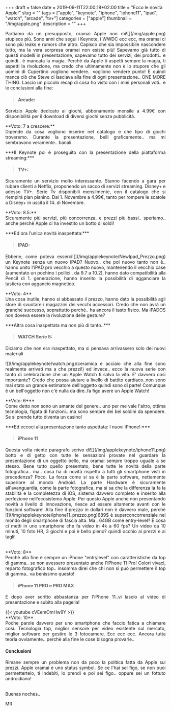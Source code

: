 +++
draft = false
date = 2019-09-11T22:00:18+02:00
title = "Ecco le novità Apple!"
slug = ""
tags = ["apple", "keynote", "iphone", "iphone11", "ipad", "watch", "arcade", "tv+"]
categories = ["apple"]
thumbnail = "/img/apple.png"
description = ""
+++
<DIV align="justify">
<DIV  style="float:right;">![](/img/apple.png)</DIV>
<p>Partiamo da un presupposto, oramai Apple non mi stupisce più. Sono anni che segui i Keynote, i WWDC ecc ecc, ma oramai ci sono più leaks e rumors che altro. Capisco che sia impossibile nascondere tutto, ma la vera sorpresa oramai non esiste più! Sapevamo già tutto di questi modelli in presentazione, sapevamo tutto dei servizi, dei prodotti.. e quindi.. è mancata la magia. Perchè da Apple ti aspetti sempre la magia, ti aspetti la rivoluzione, ma credo che ultimamente non è lo stupore che gli uomini di Cupertino vogliono vendere.. vogliono vendere punto! E quindi manca ciò che Steve ci lasciava alla fine di ogni presentazione.. ONE MORE THING.
Lascio un piccolo recap di cosa ho visto con i miei personali voti.. e le conclusioni alla fine:</p>

> #### **Arcade:**
<p>Servizio Apple dedicato ai giochi, abbonamento mensile a 4.99€ con disponibilità per il download di diversi giochi senza pubblicità.</p>
**Voto: 7 a crescere:** <br>
Dipende da cosa vogliono inserire nel catalogo e che tipo di giochi troveremo. Durante la presentazione, belli graficamente.. ma mi sembravano veramente.. banali.

<br>
<p>***Il Keynote poi è proseguito con la presentazione della piattaforma streaming:***</p>

> #### **TV+:**
<p>Sicuramente un servizio molto interessante. Stanno facendo a gara per rubare clienti a Netflix, proponendo un sacco di servizi streaming. Disney+ e adesso TV+. Serie Tv disponibili mensilmente, con il catalogo che si riempirà pian pianino. Dal 1. Novembre a 4.99€, tanto per rompere le scatole a Disney+ in uscita il 14. di Novembre.</p>
**Voto: 8.5:** <br>
Sicuramente più servizi, più concorrenza, e prezzi più bassi.. speriamo.. anche perchè Apple ci ha investito un botto di soldi!

<br>
<p>***Ed ora l'unica novità inaspettata:***</p>

> #### **IPAD:**
<p> <DIV  style="float:right;">![](/img/applekeynote/NewIpad_Prezzo.png)</DIV>Ebbene, come poteva esserci un Keynote senza un nuovo iPAD? Nuovo.. che poi nuovo tanto non è.. hanno unito l'iPAD pro vecchio a questo nuovo, mantenendo il vecchio case (aumentato un pochino i pollici.. da 9.7 a 10.2), hanno dato compatibilità alla Pencil di 1. generazione, hanno inserito la possibilità di agganciare la tastiera con aggancio magnetico..</p>
**Voto: 4** <br>
Una cosa inutile, hanno si abbassato il prezzo, hanno dato la possibilità agli store di svuotare i magazzini dei vecchi accessori. Credo che non avrà un granchè successo, soprattutto perchè.. ha ancora il tasto fisico. Ma iPADOS non doveva essere la rivoluzione delle gesture?

<br>
<p>***Altra cosa inaspettata ma non più di tanto..***</p>

> #### **WATCH Serie 5:**
<p>Diciamo che non era inaspettato, ma si pensava arrivassero solo dei nuovi materiali <DIV  style="float:left;">![](/img/applekeynote/watch.png)</DIV>(ceramica e acciaio che alla fine sono realmente arrivati ma a che prezzi!) ed invece.. ecco la nuova serie con tanto di celebrazione che un Apple Watch ti salva la vita. E' davvero così importante? Credo che possa aiutare a livello di battito cardiaco..non sono mai stato un grande estimatore dell'oggetto quindi sono di parte! Comunque è un bell'oggetto non c'è nulla da dire..fa figo avere un Apple Watch!</p>
**Voto: 6+**<br>
Come detto non sono un amante del genere.. uno per me vale l'altro, ottima tecnologia, figata di funzioni.. ma sono sempre dei bei soldini da spendere. Se si prende tutto diventa un casino!

<br>
<p>***Ed eccoci alla presentazione tanto aspettata: I nuovi iPhone!:***</p>

> #### **iPhone 11**
<p><DIV  style="float:right;">![](/img/applekeynote/iphone11.png)</DIV>
Questa volta niente paragrafo scrivo di botto e di getto con tutte le sensazioni provate nel guardare la presentazione di un oggetto bello, ma oramai sempre troppo uguale a se stesso. Bene tutto quello presentato, bene tutte le novità della parte fotografica.. ma.. cosa ha di novità rispetto a tutti gli smartphone visti in precedenza? Poco. La forza come si sa è la parte software, nettamente superiore al mondo Android. La parte Hardware è sicuramente all'avanguardia, come la parte fotografica, ma si sa che la differenza la fa la stabilità e la completezza di iOS, sistema davvero completo e inserito alla perfezione nell'ecosistema Apple. Per questo Apple anche non presentando novità a livello di innovazione, riesce ad essere altamente avanti con le funzioni software! Alla fine il prezzo in dollari non è davvero male, perchè 689$ è superconcorrenziale <DIV  style="float:left;">![](/img/applekeynote/iphone11_prezzo.png)</DIV>nel mondo degli smartphone di fascia alta. Ma.. 64GB come entry-level? E cosa ci metti in uno smartphone che fa video in 4k a 60 fps? Un video da 10 minuti, 10 foto HR, 3 giochi e poi è bello pieno? quindi occhio ai prezzi e ai tagli!</p><br>
**Voto: 8**<br>
Perchè alla fine è sempre un iPhone "entrylevel" con caratteristiche da top di gamma.. se non avessero presentato anche l'iPhone 11 Pro! Colori vivaci, reparto fotografico top.. insomma direi che chi non si può permettere il top di gamma.. va benissimo questo!


> #### **iPhone 11 PRO e PRO MAX**
<p>E dopo aver scritto abbastanza per l'iPhone 11..vi lascio al video di presentazione e subito alla pagella! </p>
{{< youtube cVEemOmHw9Y >}}<br>
**Voto: 10**<br>
Poche parole davvero per uno smartphone che faccio fatica a chiamare così. Tecnologia top, miglior sensore per video esistente sul mercato, miglior software per gestire le 3 fotocamere. Ecc ecc ecc. Ancora tutta teoria ovviamente.. perchè alla fine le cose bisogna provarle..

#### **Conclusioni**
<p> Rimane sempre un problema non da poco la politica fatta da Apple sui prezzi. Apple oramai è uno status symbol. Se ce l'hai sei figo, se non puoi permettertelo, ti indebiti, lo prendi e poi sei figo.. oppure sei un fottuto androidiano!
</p>
<br>
Buenas noches..

MR
